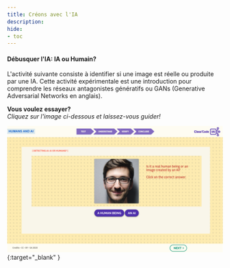 ```yaml
---
title: Créons avec l'IA
description:
hide:
- toc
---
```



#### Débusquer l'IA: IA ou Humain?

L'activité suivante consiste à identifier si une image est réelle ou produite par une IA. Cette activité expérimentale est une introduction pour comprendre les réseaux antagonistes génératifs ou GANs (Generative Adversarial Networks en anglais).

**Vous voulez essayer?**  
_Cliquez sur l'image ci-dessous et laissez-vous guider!_

[![Tutorial3: IA or Human?](../Images/IA-M.3.2.1.png)](https://pixees.fr/classcodeiai/app/tuto3-1/){:target="_blank" }
